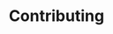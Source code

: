 ---
layout: default.tmplt
title: Contributing
description:
summary:
keywords:
author:
email:
updated:
---